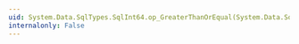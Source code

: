 ```yaml
---
uid: System.Data.SqlTypes.SqlInt64.op_GreaterThanOrEqual(System.Data.SqlTypes.SqlInt64,System.Data.SqlTypes.SqlInt64)
internalonly: False
---
```

